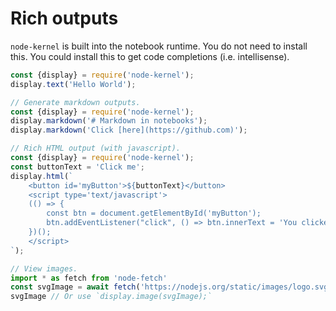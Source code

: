# Rich outputs

`node-kernel` is built into the notebook runtime. You do not need to install this.
You could install this to get code completions (i.e. intellisense).

```javascript
const {display} = require('node-kernel');
display.text('Hello World');
```

```javascript
// Generate markdown outputs.
const {display} = require('node-kernel');
display.markdown('# Markdown in notebooks');
display.markdown('Click [here](https://github.com)');
```

```javascript
// Rich HTML output (with javascript).
const {display} = require('node-kernel');
const buttonText = 'Click me';
display.html(`
    <button id='myButton'>${buttonText}</button>
    <script type='text/javascript'>
    (() => {
        const btn = document.getElementById('myButton');
        btn.addEventListener("click", () => btn.innerText = 'You clicked the button');
    })();
    </script>
`);
```

```javascript
// View images.
import * as fetch from 'node-fetch'
const svgImage = await fetch('https://nodejs.org/static/images/logo.svg').then(res => res.text());
svgImage // Or use `display.image(svgImage);`
```
